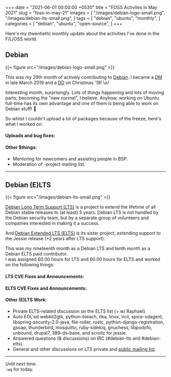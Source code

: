 +++
date = "2021-06-01 00:00:00 +0530"
title = "FOSS Activites in May 2021"
slug = "foss-in-may-21"
images = [
    "/images/debian-logo-small.png",
    "/images/debian-lts-small.png",
]
tags = [
    "debian",
    "ubuntu",
    "monthly",
]
categories = [
    "debian",
    "ubuntu",
    "open-source",
]
+++

Here's my (twentieth) monthly update about the activities I've done in the F/L/OSS world.

## Debian
{{< figure src="/images/debian-logo-small.png" >}}

This was my 29th month of actively contributing to [Debian](https://www.debian.org/).
I became a [DM](https://wiki.debian.org/DebianMaintainer) in late March 2019 and a [DD](https://wiki.debian.org/DebianDeveloper) on Christmas '19! \o/

Interesting month, surprisingly. Lots of things happening and lots of moving parts; becoming the "new normal", I believe.
Anyhow, working on Ubuntu full-time has its own advantage and one of them is being able to work on Debian stuff! 🥰

So whilst I couldn't upload a lot of packages because of the freeze, here's what I worked on:

#### Uploads and bug fixes:

#### Other $things:

- Mentoring for newcomers and assisting people in BSP.
- Moderation of -project mailing list.

---

## Debian (E)LTS
{{< figure src="/images/debian-lts-small.png" >}}

[Debian Long Term Support (LTS)](https://www.freexian.com/en/services/debian-lts.html) is a project to extend the lifetime of all Debian stable releases to (at least) 5 years. Debian LTS is not handled by the Debian security team, but by a separate group of volunteers and companies interested in making it a success.  

And [Debian Extended LTS (ELTS)](https://deb.freexian.com/extended-lts) is its sister project, extending support to the Jessie release (+2 years after LTS support).

This was my nineteenth month as a Debian LTS and tenth month as a Debian ELTS paid contributor.  
I was assigned 60.00 hours for LTS and 60.00 hours for ELTS and worked on the following things:  

#### LTS CVE Fixes and Announcements:

#### ELTS CVE Fixes and Announcements:

#### Other (E)LTS Work:

- Private ELTS-related discussion on the ELTS list (+ w/ Raphael).
- Auto EOL'ed webkit2gtk, python-bleach, tika, linux, ircii, spice-vdagent, libspring-security-2.0-java, file-roller, rustc, python-django-registration, gsoap, thunderbird, mosquitto, ruby-sidekiq, gnuchess, libpodofo, unbound, drupal7, 389-ds-base, and scrollz for jessie.
- Answered questions (& discussions) on IRC (#debian-lts and #debian-elts).
- General and other discussions on LTS private and [public mailing list](https://lists.debian.org/debian-lts/2021/02/threads.html).

---

Until next time.  
`:wq` for today.

